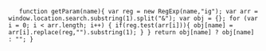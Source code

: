 `    function getParam(name){
        var reg = new RegExp(name,"ig");
        var arr = window.location.search.substring(1).split("&");
        var obj = {};
        for (var i = 0; i < arr.length; i++) {
            if(reg.test(arr[i])){
                obj[name] = arr[i].replace(reg,"").substring(1);
            }
        }
        return obj[name] ? obj[name] : "";
    }
`
